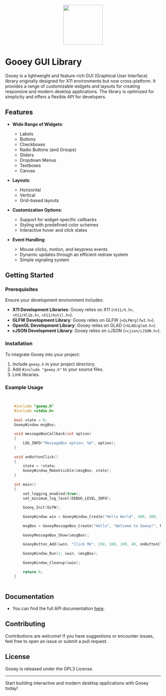 
<p align="center">
  <img src="https://raw.githubusercontent.com/YASSINE-AA/GooeyDocs/6909ee12d6265d54671ad0eb570584db5e1f2455/gooey.png" width=128>
</p>

# Gooey GUI Library

Gooey is a lightweight and feature-rich GUI (Graphical User Interface) library originally designed for X11 environments but now cross-platform. It provides a range of customizable widgets and layouts for creating responsive and modern desktop applications. The library is optimized for simplicity and offers a flexible API for developers.

## Features

- **Wide Range of Widgets**:
  - Labels
  - Buttons
  - Checkboxes
  - Radio Buttons (and Groups)
  - Sliders
  - Dropdown Menus
  - Textboxes
  - Canvas

- **Layouts**:
  - Horizontal
  - Vertical
  - Grid-based layouts

- **Customization Options**:
  - Support for widget-specific callbacks
  - Styling with predefined color schemes
  - Interactive hover and click states

- **Event Handling**:
  - Mouse clicks, motion, and keypress events
  - Dynamic updates through an efficient redraw system
  - Simple signaling system

## Getting Started

### Prerequisites

Ensure your development environment includes:
- **X11 Development Libraries**: Gooey relies on X11 (`<X11/X.h>`, `<X11/Xlib.h>`, `<X11/Xutil.h>`).
- **GLFW Development Library**: Gooey relies on GLFW (`<GLFW/glfw3.h>`).
- **OpenGL Development Library**: Gooey relies on GLAD (`<GLAD/glad.h>`).
- **cJSON Development Library**: Gooey relies on cJSON (`<cjson/cJSON.h>`).

### Installation

To integrate Gooey into your project:
1. Include `gooey.h` in your project directory.
2. Add `#include "gooey.h"` to your source files.
3. Link libraries.

### Example Usage

```c


    #include "gooey.h"
    #include <stdio.h>
    
    bool state = 0;
    GooeyWindow msgBox;
    
    void messageBoxCallback(int option)
    {
        LOG_INFO("MessageBox option: %d", option);
    }
    
    void onButtonClick()
    {
        state = !state;
        GooeyWindow_MakeVisible(&msgBox, state);
    }
    
    int main()
    {
        set_logging_enabled(true);
        set_minimum_log_level(DEBUG_LEVEL_INFO);
    
        Gooey_Init(GLFW);
    
        GooeyWindow win = GooeyWindow_Create("Hello World", 400, 300, 1);
    
        msgBox = GooeyMessageBox_Create("Hello", "Welcome to Gooey!", MSGBOX_INFO, messageBoxCallback);
    
        GooeyMessageBox_Show(&msgBox);
    
        GooeyButton_Add(&win, "Click Me", 150, 100, 100, 40, onButtonClick);
    
        GooeyWindow_Run(2, &win, &msgBox);
    
        GooeyWindow_Cleanup(&win);
    
        return 0;
    }
    
```

## Documentation

- You can find the full API documentation <a href="#">here</a>. 

## Contributing

Contributions are welcome! If you have suggestions or encounter issues, feel free to open an issue or submit a pull request.

## License

Gooey is released under the GPL3 License.

---

Start building interactive and modern desktop applications with Gooey today!
